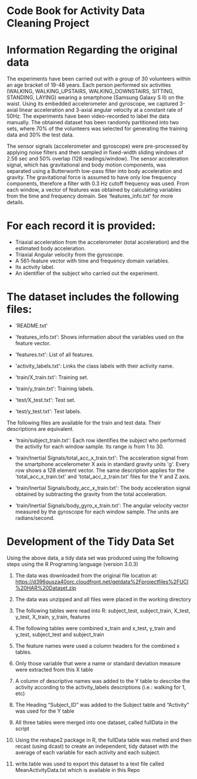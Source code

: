 Code Book for Activity Data Cleaning Project
===================

Information Regarding the original data
===================
The experiments have been carried out with a group of 30 volunteers within an age bracket of 19-48 years. Each person performed six activities (WALKING, WALKING_UPSTAIRS, WALKING_DOWNSTAIRS, SITTING, STANDING, LAYING) wearing a smartphone (Samsung Galaxy S II) on the waist. Using its embedded accelerometer and gyroscope, we captured 3-axial linear acceleration and 3-axial angular velocity at a constant rate of 50Hz. The experiments have been video-recorded to label the data manually. The obtained dataset has been randomly partitioned into two sets, where 70% of the volunteers was selected for generating the training data and 30% the test data. 

The sensor signals (accelerometer and gyroscope) were pre-processed by applying noise filters and then sampled in fixed-width sliding windows of 2.56 sec and 50% overlap (128 readings/window). The sensor acceleration signal, which has gravitational and body motion components, was separated using a Butterworth low-pass filter into body acceleration and gravity. The gravitational force is assumed to have only low frequency components, therefore a filter with 0.3 Hz cutoff frequency was used. From each window, a vector of features was obtained by calculating variables from the time and frequency domain. See 'features_info.txt' for more details. 

For each record it is provided:
======================================

- Triaxial acceleration from the accelerometer (total acceleration) and the estimated body acceleration.
- Triaxial Angular velocity from the gyroscope. 
- A 561-feature vector with time and frequency domain variables. 
- Its activity label. 
- An identifier of the subject who carried out the experiment.

The dataset includes the following files:
=========================================

- 'README.txt'

- 'features_info.txt': Shows information about the variables used on the feature vector.

- 'features.txt': List of all features.

- 'activity_labels.txt': Links the class labels with their activity name.

- 'train/X_train.txt': Training set.

- 'train/y_train.txt': Training labels.

- 'test/X_test.txt': Test set.

- 'test/y_test.txt': Test labels.

The following files are available for the train and test data. Their descriptions are equivalent. 

- 'train/subject_train.txt': Each row identifies the subject who performed the activity for each window sample. Its range is from 1 to 30. 

- 'train/Inertial Signals/total_acc_x_train.txt': The acceleration signal from the smartphone accelerometer X axis in standard gravity units 'g'. Every row shows a 128 element vector. The same description applies for the 'total_acc_x_train.txt' and 'total_acc_z_train.txt' files for the Y and Z axis. 

- 'train/Inertial Signals/body_acc_x_train.txt': The body acceleration signal obtained by subtracting the gravity from the total acceleration. 

- 'train/Inertial Signals/body_gyro_x_train.txt': The angular velocity vector measured by the gyroscope for each window sample. The units are radians/second. 

Development of the Tidy Data Set
================================

Using the above data, a tidy data set was produced using the following steps using the R Programing language (version 3.0.3)

1. The data was downloaded from the original file location at:
https://d396qusza40orc.cloudfront.net/getdata%2Fprojectfiles%2FUCI%20HAR%20Dataset.zip 

2. The data was unzipped and all files were placed in the working directory

3. The following tables were read into R: subject_test, subject_train, X_test, y_test, X_train, y_train, features

4. The following tables were combined x_train and x_test, y_train and y_test, subject_test and subject_train

5. The feature names were used a column headers for the combined x tables.

6. Only those variable that were a name or standard deviation measure were extracted from this X table

7. A column of descriptive names was added to the Y table to describe the activity according to the activity_labels descriptions (i.e.: walking for 1, etc)

8. The Heading “Subject_ID” was added to the Subject table and “Activity” was used for the Y table

9. All three tables were merged into one dataset, called fullData in the script

10. Using the reshape2 package in R, the fullData table was melted and then recast (using dcast) to create an independent, tidy dataset with the average of each variable for each activity and each subject.

11. write.table was used to export this dataset to a text file called MeanActivityData.txt which is available in this Repo


